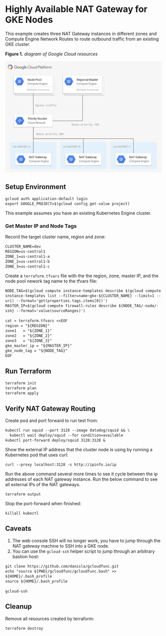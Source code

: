 # Highly Available NAT Gateway for GKE Nodes

This example creates three NAT Gateway instances in different zones and Compute Engine Network Routes to route outbound traffic from an existing GKE cluster.

**Figure 1.** *diagram of Google Cloud resources*

![architecture diagram](./diagram.png)

## Setup Environment

```
gcloud auth application-default login
export GOOGLE_PROJECT=$(gcloud config get-value project)
```

This example assumes you have an existing Kubernetes Engine cluster.

### Get Master IP and Node Tags

Record the target cluster name, region and zone:

```
CLUSTER_NAME=dev
REGION=us-central1
ZONE_1=us-central1-a
ZONE_2=us-central1-b
ZONE_3=us-central1-c
```

Create a `terraform.tfvars` file with the the region, zone, master IP, and the node pool nework tag name to the tfvars file:

```
NODE_TAG=$(gcloud compute instance-templates describe $(gcloud compute instance-templates list --filter=name~gke-${CLUSTER_NAME} --limit=1 --uri) --format='get(properties.tags.items[0])')
MASTER_IP=$(gcloud compute firewall-rules describe ${NODE_TAG/-node/-ssh} --format='value(sourceRanges)')

cat > terraform.tfvars <<EOF
region = "${REGION}"
zone1   = "${ZONE_1}"
zone2   = "${ZONE_2}"
zone3   = "${ZONE_3}"
gke_master_ip = "${MASTER_IP}"
gke_node_tag = "${NODE_TAG}"
EOF
```

## Run Terraform

```
terraform init
terraform plan
terraform apply
```

## Verify NAT Gateway Routing

Create pod and port forward to run test from:

```
kubectl run squid --port 3128 --image datadog/squid && \
  kubectl wait deploy/squid --for condition=available
kubectl port-forward deploy/squid 3128:3128 &
```

Show the external IP address that the cluster node is using by running a Kubernetes pod that uses curl:

```
curl --proxy localhost:3128 -s http://ipinfo.io/ip
```

Run the above command several more times to see it cycle between the ip addresses of each NAT gateway instance. Run the below command to see all external IPs of the NAT gateways.

```
terraform output
```

Stop the port-forward when finished:

```
killall kubectl
```

## Caveats

1. The web console SSH will no longer work, you have to jump through the NAT gateway machine to SSH into a GKE node.
2. You can use the `gcloud-ssh` helper script to jump through an arbitrary bastion host:

```
git clone https://github.com/danisla/gcloudfunc.git
echo "source ${PWD}/gcloudfunc/gcloudfunc.bash" >> ${HOME}/.bash_profile
source ${HOME}/.bash_profile

gcloud-ssh
```

## Cleanup

Remove all resources created by terraform:

```
terraform destroy
```